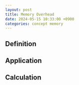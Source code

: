 ```yaml
---
layout: post
title: Memory Overhead
date: 2024-05-15 10:33:00 +0900
categories: concept memory
---
```

## Definition


## Application


## Calculation
